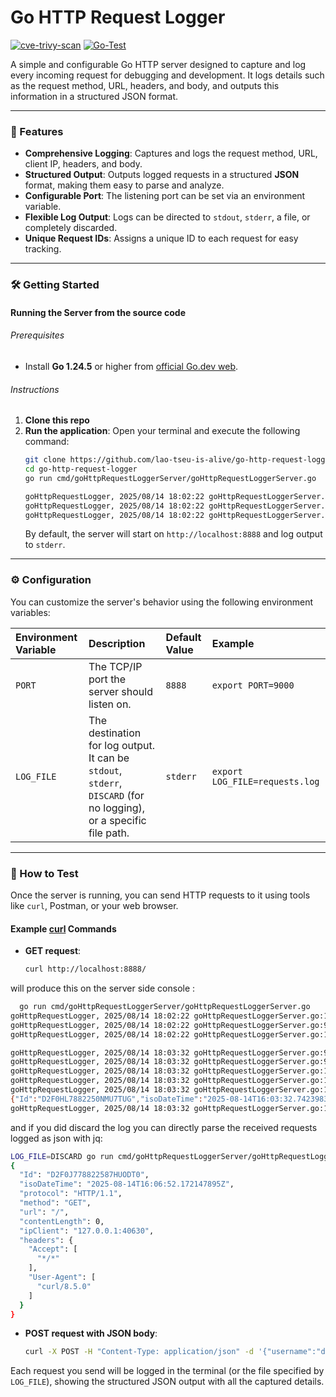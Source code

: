 # Go HTTP Request Logger
[![cve-trivy-scan](https://github.com/lao-tseu-is-alive/go-http-request-logger/actions/workflows/trivy-scan.yml/badge.svg)](https://github.com/lao-tseu-is-alive/go-http-request-logger/actions/workflows/trivy-scan.yml)
[![Go-Test](https://github.com/lao-tseu-is-alive/go-http-request-logger/actions/workflows/go.yml/badge.svg)](https://github.com/lao-tseu-is-alive/go-http-request-logger/actions/workflows/go.yml)


A simple and configurable Go HTTP server designed to capture and log every incoming request for debugging and development. It logs details such as the request method, URL, headers, and body, and outputs this information in a structured JSON format.

-----

### 🚀 Features

* **Comprehensive Logging**: Captures and logs the request method, URL, client IP, headers, and body.
* **Structured Output**: Outputs logged requests in a structured **JSON** format, making them easy to parse and analyze.
* **Configurable Port**: The listening port can be set via an environment variable.
* **Flexible Log Output**: Logs can be directed to `stdout`, `stderr`, a file, or completely discarded.
* **Unique Request IDs**: Assigns a unique ID to each request for easy tracking.

-----

### 🛠️ Getting Started


#### Running the Server from the source code

###### Prerequisites

*  Install **Go 1.24.5** or higher from [official Go.dev web](https://go.dev/dl/). 

###### Instructions

1.  **Clone this repo**
2.  **Run the application**: Open your terminal and execute the following command:
    ```bash
    git clone https://github.com/lao-tseu-is-alive/go-http-request-logger.git .
    cd go-http-request-logger
    go run cmd/goHttpRequestLoggerServer/goHttpRequestLoggerServer.go 
    
    goHttpRequestLogger, 2025/08/14 18:02:22 goHttpRequestLoggerServer.go:159: 🚀🚀 Starting App: goHttpRequestLogger, version: 0.0.1, build: unknown
    goHttpRequestLogger, 2025/08/14 18:02:22 goHttpRequestLoggerServer.go:94: INITIAL CALL TO requestHandler()
    goHttpRequestLogger, 2025/08/14 18:02:22 goHttpRequestLoggerServer.go:180: Server starting on localhost:8888


    ```
    By default, the server will start on `http://localhost:8888` and log output to `stderr`.

-----

### ⚙️ Configuration

You can customize the server's behavior using the following environment variables:

| Environment Variable | Description                                                                                                                                                             | Default Value | Example                            |
| :------------------- | :---------------------------------------------------------------------------------------------------------------------------------------------------------------------- | :------------------ | :--------------------------------- |
| `PORT`               | The TCP/IP port the server should listen on.                                                                                                                            | `8888`              | `export PORT=9000`                 |
| `LOG_FILE`           | The destination for log output. It can be `stdout`, `stderr`, `DISCARD` (for no logging), or a specific file path.                                                        | `stderr`            | `export LOG_FILE=requests.log`     |

-----

### 🧪 How to Test

Once the server is running, you can send HTTP requests to it using tools like `curl`, Postman, or your web browser.

#### Example [curl](https://curl.se/) Commands

* **GET request**:

  ```bash
  curl http://localhost:8888/
  ```
will produce this on the server side console :   
```bash
  go run cmd/goHttpRequestLoggerServer/goHttpRequestLoggerServer.go 
goHttpRequestLogger, 2025/08/14 18:02:22 goHttpRequestLoggerServer.go:159: 🚀🚀 Starting App: goHttpRequestLogger, version: 0.0.1, build: unknown
goHttpRequestLogger, 2025/08/14 18:02:22 goHttpRequestLoggerServer.go:94: INITIAL CALL TO requestHandler()
goHttpRequestLogger, 2025/08/14 18:02:22 goHttpRequestLoggerServer.go:180: Server starting on localhost:8888

goHttpRequestLogger, 2025/08/14 18:03:32 goHttpRequestLoggerServer.go:98: ## ----- New Request D2F0HL7882250NMU7TUG ----- ##
goHttpRequestLogger, 2025/08/14 18:03:32 goHttpRequestLoggerServer.go:99: D2F0HL7882250NMU7TUG	Request : 	'GET /', 0 bytes, from 127.0.0.1:57932
goHttpRequestLogger, 2025/08/14 18:03:32 goHttpRequestLoggerServer.go:102: Headers:
goHttpRequestLogger, 2025/08/14 18:03:32 goHttpRequestLoggerServer.go:105: 	User-Agent: curl/8.5.0
goHttpRequestLogger, 2025/08/14 18:03:32 goHttpRequestLoggerServer.go:105: 	Accept: */*
{"Id":"D2F0HL7882250NMU7TUG","isoDateTime":"2025-08-14T16:03:32.742398378Z","protocol":"HTTP/1.1","method":"GET","url":"/","contentLength":0,"ipClient":"127.0.0.1:57932","headers":{"Accept":["*/*"],"User-Agent":["curl/8.5.0"]}}
goHttpRequestLogger, 2025/08/14 18:03:32 goHttpRequestLoggerServer.go:140: ## ----- End Request D2F0HL7882250NMU7TUG ----- ##

  ```
 and if you did discard the log you can directly parse the received requests logged as json with jq: 
```bash
LOG_FILE=DISCARD go run cmd/goHttpRequestLoggerServer/goHttpRequestLoggerServer.go |jq
{
  "Id": "D2F0J778822587HUODT0",
  "isoDateTime": "2025-08-14T16:06:52.172147895Z",
  "protocol": "HTTP/1.1",
  "method": "GET",
  "url": "/",
  "contentLength": 0,
  "ipClient": "127.0.0.1:40630",
  "headers": {
    "Accept": [
      "*/*"
    ],
    "User-Agent": [
      "curl/8.5.0"
    ]
  }
}

```
* **POST request with JSON body**:

  ```bash
  curl -X POST -H "Content-Type: application/json" -d '{"username":"devuser", "action":"login"}' http://localhost:8888/api/login
  ```

Each request you send will be logged in the terminal (or the file specified by `LOG_FILE`), showing the structured JSON output with all the captured details.